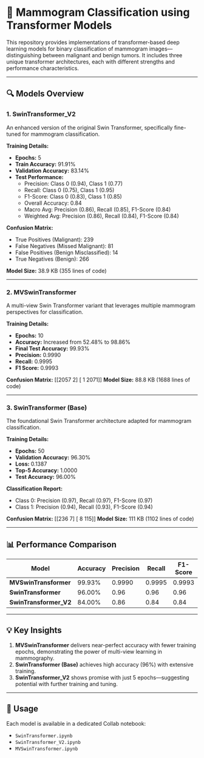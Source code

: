 # 🩻 Mammogram Classification using Transformer Models

This repository provides implementations of transformer-based deep learning models for binary classification of mammogram images—distinguishing between malignant and benign tumors. It includes three unique transformer architectures, each with different strengths and performance characteristics.

---

## 🔍 Models Overview

### 1. SwinTransformer_V2

An enhanced version of the original Swin Transformer, specifically fine-tuned for mammogram classification.

**Training Details:**
- **Epochs:** 5  
- **Train Accuracy:** 91.91%  
- **Validation Accuracy:** 83.14%  
- **Test Performance:**
  - Precision: Class 0 (0.94), Class 1 (0.77)
  - Recall: Class 0 (0.75), Class 1 (0.95)
  - F1-Score: Class 0 (0.83), Class 1 (0.85)
  - Overall Accuracy: 0.84
  - Macro Avg: Precision (0.86), Recall (0.85), F1-Score (0.84)
  - Weighted Avg: Precision (0.86), Recall (0.84), F1-Score (0.84)

**Confusion Matrix:**
- True Positives (Malignant): 239  
- False Negatives (Missed Malignant): 81  
- False Positives (Benign Misclassified): 14  
- True Negatives (Benign): 266

**Model Size:** 38.9 KB (355 lines of code)

---

### 2. MVSwinTransformer

A multi-view Swin Transformer variant that leverages multiple mammogram perspectives for classification.

**Training Details:**
- **Epochs:** 10  
- **Accuracy:** Increased from 52.48% to 98.86%  
- **Final Test Accuracy:** 99.93%  
- **Precision:** 0.9990  
- **Recall:** 0.9995  
- **F1 Score:** 0.9993  

**Confusion Matrix:**
[[2057 2] [ 1 2071]]
**Model Size:** 88.8 KB (1688 lines of code)

---

### 3. SwinTransformer (Base)

The foundational Swin Transformer architecture adapted for mammogram classification.

**Training Details:**
- **Epochs:** 50  
- **Validation Accuracy:** 96.30%  
- **Loss:** 0.1387  
- **Top-5 Accuracy:** 1.0000  
- **Test Accuracy:** 96.00%  

**Classification Report:**
- Class 0: Precision (0.97), Recall (0.97), F1-Score (0.97)
- Class 1: Precision (0.94), Recall (0.93), F1-Score (0.94)

**Confusion Matrix:**
[[236 7] [ 8 115]]
**Model Size:** 111 KB (1102 lines of code)

---

## 📊 Performance Comparison

| Model               | Accuracy | Precision | Recall | F1-Score | Training Epochs |
|--------------------|----------|-----------|--------|----------|-----------------|
| **MVSwinTransformer** | 99.93%   | 0.9990    | 0.9995 | 0.9993   | 10              |
| **SwinTransformer**   | 96.00%   | 0.96      | 0.96   | 0.96     | 50              |
| **SwinTransformer_V2**| 84.00%   | 0.86      | 0.84   | 0.84     | 5               |

---

## 💡 Key Insights

1. **MVSwinTransformer** delivers near-perfect accuracy with fewer training epochs, demonstrating the power of multi-view learning in mammography.
2. **SwinTransformer (Base)** achieves high accuracy (96%) with extensive training.
3. **SwinTransformer_V2** shows promise with just 5 epochs—suggesting potential with further training and tuning.

---

## 🚀 Usage

Each model is available in a dedicated Collab notebook:
- `SwinTransformer.ipynb`
- `SwinTransformer_V2.ipynb`
- `MVSwinTransformer.ipynb`

